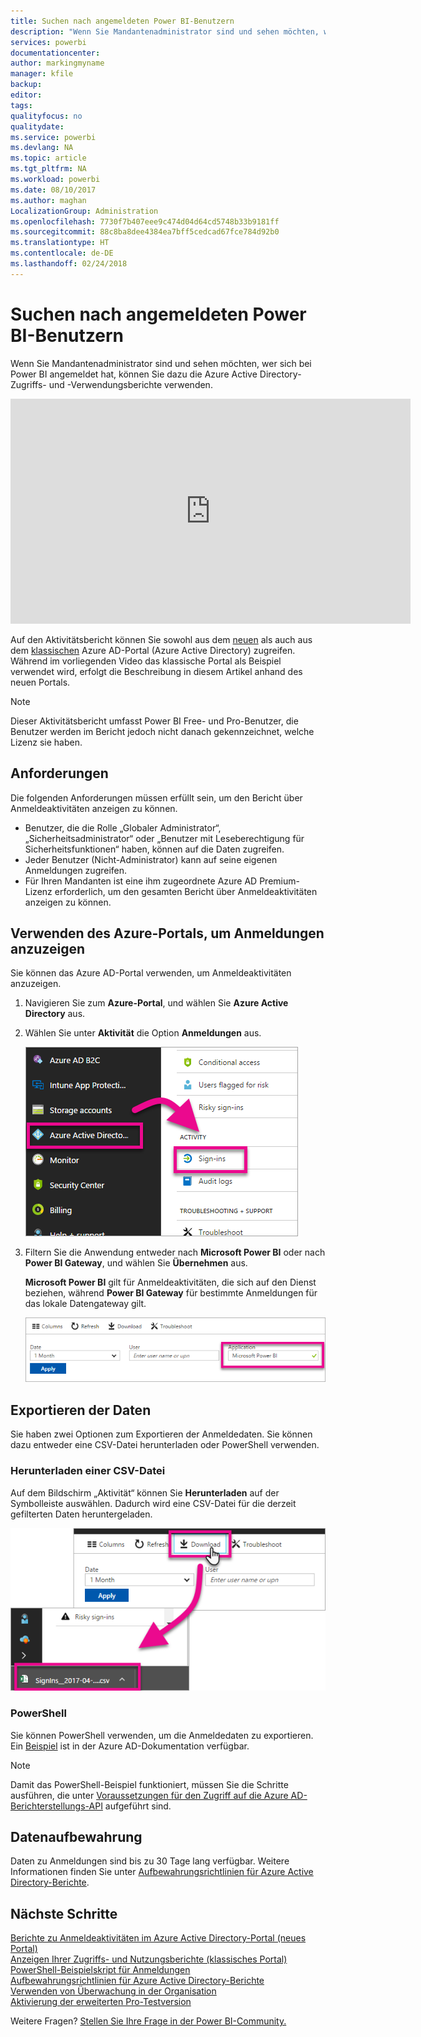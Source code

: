 ```yaml
---
title: Suchen nach angemeldeten Power BI-Benutzern
description: "Wenn Sie Mandantenadministrator sind und sehen möchten, wer sich bei Power BI angemeldet hat, können Sie dazu die Azure Active Directory-Zugriffs- und -Verwendungsberichte verwenden."
services: powerbi
documentationcenter: 
author: markingmyname
manager: kfile
backup: 
editor: 
tags: 
qualityfocus: no
qualitydate: 
ms.service: powerbi
ms.devlang: NA
ms.topic: article
ms.tgt_pltfrm: NA
ms.workload: powerbi
ms.date: 08/10/2017
ms.author: maghan
LocalizationGroup: Administration
ms.openlocfilehash: 7730f7b407eee9c474d04d64cd5748b33b9181ff
ms.sourcegitcommit: 88c8ba8dee4384ea7bff5cedcad67fce784d92b0
ms.translationtype: HT
ms.contentlocale: de-DE
ms.lasthandoff: 02/24/2018
---
```

# <a name="find-power-bi-users-that-have-signed-in"></a>Suchen nach angemeldeten Power BI-Benutzern
Wenn Sie Mandantenadministrator sind und sehen möchten, wer sich bei Power BI angemeldet hat, können Sie dazu die Azure Active Directory-Zugriffs- und -Verwendungsberichte verwenden.

<iframe width="640" height="360" src="https://www.youtube.com/embed/1AVgh9w9VM8?showinfo=0" frameborder="0" allowfullscreen></iframe>

Auf den Aktivitätsbericht können Sie sowohl aus dem [neuen](https://docs.microsoft.com/azure/active-directory/active-directory-reporting-activity-sign-ins) als auch aus dem [klassischen](https://docs.microsoft.com/azure/active-directory/active-directory-view-access-usage-reports) Azure AD-Portal (Azure Active Directory) zugreifen. Während im vorliegenden Video das klassische Portal als Beispiel verwendet wird, erfolgt die Beschreibung in diesem Artikel anhand des neuen Portals.

> [!NOTE]
> Dieser Aktivitätsbericht umfasst Power BI Free- und Pro-Benutzer, die Benutzer werden im Bericht jedoch nicht danach gekennzeichnet, welche Lizenz sie haben.
> 
> 

## <a name="requirements"></a>Anforderungen
Die folgenden Anforderungen müssen erfüllt sein, um den Bericht über Anmeldeaktivitäten anzeigen zu können.

* Benutzer, die die Rolle „Globaler Administrator“, „Sicherheitsadministrator“ oder „Benutzer mit Leseberechtigung für Sicherheitsfunktionen“ haben, können auf die Daten zugreifen.
* Jeder Benutzer (Nicht-Administrator) kann auf seine eigenen Anmeldungen zugreifen.
* Für Ihren Mandanten ist eine ihm zugeordnete Azure AD Premium-Lizenz erforderlich, um den gesamten Bericht über Anmeldeaktivitäten anzeigen zu können.

## <a name="using-the-azure-portal-to-view-sign-ins"></a>Verwenden des Azure-Portals, um Anmeldungen anzuzeigen
Sie können das Azure AD-Portal verwenden, um Anmeldeaktivitäten anzuzeigen.

1. Navigieren Sie zum **Azure-Portal**, und wählen Sie **Azure Active Directory** aus.
2. Wählen Sie unter **Aktivität** die Option **Anmeldungen** aus.
   
    ![](media/service-admin-access-usage/azure-portal-sign-ins.png)
3. Filtern Sie die Anwendung entweder nach **Microsoft Power BI** oder nach **Power BI Gateway**, und wählen Sie **Übernehmen** aus.
   
    **Microsoft Power BI** gilt für Anmeldeaktivitäten, die sich auf den Dienst beziehen, während **Power BI Gateway** für bestimmte Anmeldungen für das lokale Datengateway gilt.
   
    ![](media/service-admin-access-usage/sign-in-filter.png)

## <a name="export-the-data"></a>Exportieren der Daten
Sie haben zwei Optionen zum Exportieren der Anmeldedaten. Sie können dazu entweder eine CSV-Datei herunterladen oder PowerShell verwenden.

### <a name="download-csv"></a>Herunterladen einer CSV-Datei
Auf dem Bildschirm „Aktivität“ können Sie **Herunterladen** auf der Symbolleiste auswählen. Dadurch wird eine CSV-Datei für die derzeit gefilterten Daten heruntergeladen.

![](media/service-admin-access-usage/download-sign-in-data-csv.png)

### <a name="powershell"></a>PowerShell
Sie können PowerShell verwenden, um die Anmeldedaten zu exportieren. Ein [Beispiel](https://docs.microsoft.com/azure/active-directory/active-directory-reporting-api-sign-in-activity-samples#powershell-script) ist in der Azure AD-Dokumentation verfügbar.

> [!NOTE]
> Damit das PowerShell-Beispiel funktioniert, müssen Sie die Schritte ausführen, die unter [Voraussetzungen für den Zugriff auf die Azure AD-Berichterstellungs-API](https://docs.microsoft.com/en-us/azure/active-directory/active-directory-reporting-api-prerequisites) aufgeführt sind.
> 
> 

## <a name="data-retention"></a>Datenaufbewahrung
Daten zu Anmeldungen sind bis zu 30 Tage lang verfügbar. Weitere Informationen finden Sie unter [Aufbewahrungsrichtlinien für Azure Active Directory-Berichte](https://docs.microsoft.com/azure/active-directory/active-directory-reporting-retention).

## <a name="next-steps"></a>Nächste Schritte
[Berichte zu Anmeldeaktivitäten im Azure Active Directory-Portal (neues Portal)](https://docs.microsoft.com/azure/active-directory/active-directory-reporting-activity-sign-ins)  
[Anzeigen Ihrer Zugriffs- und Nutzungsberichte (klassisches Portal)](https://docs.microsoft.com/azure/active-directory/active-directory-view-access-usage-reports#view-or-download-a-report)  
[PowerShell-Beispielskript für Anmeldungen](https://docs.microsoft.com/azure/active-directory/active-directory-reporting-api-sign-in-activity-samples#powershell-script)  
[Aufbewahrungsrichtlinien für Azure Active Directory-Berichte](https://docs.microsoft.com/azure/active-directory/active-directory-reporting-retention)  
[Verwenden von Überwachung in der Organisation](service-admin-auditing.md)  
[Aktivierung der erweiterten Pro-Testversion](service-extended-pro-trial.md)

Weitere Fragen? [Stellen Sie Ihre Frage in der Power BI-Community.](https://community.powerbi.com/)

